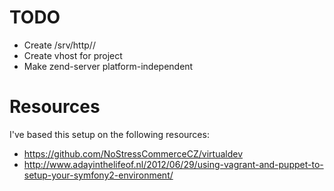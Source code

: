 TODO
====

* Create /srv/http/<projectname>/
* Create vhost for project
* Make zend-server platform-independent

Resources
=========
I've based this setup on the following resources:

* https://github.com/NoStressCommerceCZ/virtualdev
* http://www.adayinthelifeof.nl/2012/06/29/using-vagrant-and-puppet-to-setup-your-symfony2-environment/
